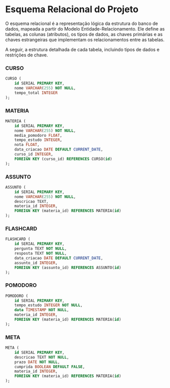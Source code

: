# Esquema Relacional do Projeto

O esquema relacional é a representação lógica da estrutura do banco de dados, mapeada a partir do Modelo Entidade-Relacionamento. Ele define as tabelas, as colunas (atributos), os tipos de dados, as chaves primárias e as chaves estrangeiras que implementam os relacionamentos entre as tabelas.

A seguir, a estrutura detalhada de cada tabela, incluindo tipos de dados e restrições de chave.

### CURSO
```sql
CURSO (
    id SERIAL PRIMARY KEY,
    nome VARCHAR(255) NOT NULL,
    tempo_total INTEGER
);
```

### MATERIA

```sql
MATERIA (
    id SERIAL PRIMARY KEY,
    nome VARCHAR(255) NOT NULL,
    media_pomodoro FLOAT,
    tempo_estudo INTEGER,
    nota FLOAT,
    data_criacao DATE DEFAULT CURRENT_DATE,
    curso_id INTEGER,
    FOREIGN KEY (curso_id) REFERENCES CURSO(id)
);
```

### ASSUNTO

```sql
ASSUNTO (
    id SERIAL PRIMARY KEY,
    nome VARCHAR(255) NOT NULL,
    descricao TEXT,
    materia_id INTEGER,
    FOREIGN KEY (materia_id) REFERENCES MATERIA(id)
);
```

### FLASHCARD

```sql
FLASHCARD (
    id SERIAL PRIMARY KEY,
    pergunta TEXT NOT NULL,
    resposta TEXT NOT NULL,
    data_criacao DATE DEFAULT CURRENT_DATE,
    assunto_id INTEGER,
    FOREIGN KEY (assunto_id) REFERENCES ASSUNTO(id)
);
```

### POMODORO

```sql
POMODORO (
    id SERIAL PRIMARY KEY,
    tempo_estudo INTEGER NOT NULL,
    data TIMESTAMP NOT NULL,
    materia_id INTEGER,
    FOREIGN KEY (materia_id) REFERENCES MATERIA(id)
);
```

### META

```sql
META (
    id SERIAL PRIMARY KEY,
    descricao TEXT NOT NULL,
    prazo DATE NOT NULL,
    cumprida BOOLEAN DEFAULT FALSE,
    materia_id INTEGER,
    FOREIGN KEY (materia_id) REFERENCES MATERIA(id)
);
```
